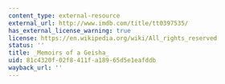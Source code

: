 ```yaml
---
content_type: external-resource
external_url: http://www.imdb.com/title/tt0397535/
has_external_license_warning: true
license: https://en.wikipedia.org/wiki/All_rights_reserved
status: ''
title: _Memoirs of a Geisha_
uid: 81c4320f-02f8-411f-a189-65d5e1eafddb
wayback_url: ''
---
```

